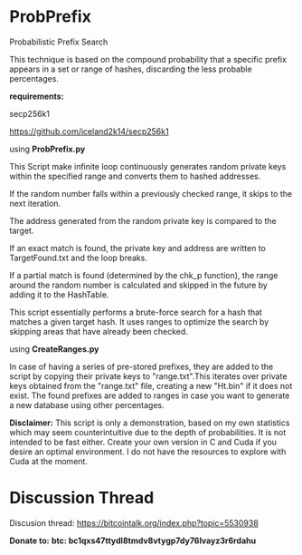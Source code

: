 # ProbPrefix
Probabilistic Prefix Search

This technique is based on the compound probability that a specific prefix appears in a set or range of hashes, discarding the less probable percentages.

**requirements:**

secp256k1

https://github.com/iceland2k14/secp256k1

using **ProbPrefix.py**

This Script make infinite loop continuously generates random private keys within the specified range and converts them to hashed addresses.

If the random number falls within a previously checked range, it skips to the next iteration.

The address generated from the random private key is compared to the target.

If an exact match is found, the private key and address are written to TargetFound.txt and the loop breaks.

If a partial match is found (determined by the chk_p function), the range around the random number is calculated and skipped in the future by adding it to the HashTable.

This script essentially performs a brute-force search for a hash that matches a given target hash. It uses ranges to optimize the search by skipping areas that have already been checked.



using **CreateRanges.py**


In case of having a series of pre-stored prefixes, they are added to the script by copying their private keys to "range.txt".This iterates over private keys obtained from the "range.txt" file, creating a new "Ht.bin" if it does not exist. The found prefixes are added to ranges in case you want to generate a new database using other percentages.


**Disclaimer:** This script is only a demonstration, based on my own statistics which may seem counterintuitive due to the depth of probabilities. It is not intended to be fast either. Create your own version in C and Cuda if you desire an optimal environment. I do not have the resources to explore with Cuda at the moment.

# Discussion Thread

Discusion thread: https://bitcointalk.org/index.php?topic=5530938

**Donate to:**
**btc: bc1qxs47ttydl8tmdv8vtygp7dy76lvayz3r6rdahu**
